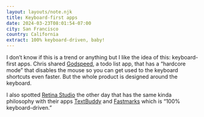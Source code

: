 ```yaml
---
layout: layouts/note.njk
title: Keyboard-first apps
date: 2024-03-23T08:01:54-07:00
city: San Francisco
country: California
extract: 100% keyboard-driven, baby!
---
```


I don’t know if this is a trend or anything but I like the idea of this: keyboard-first apps. Chris shared [Godspeed](https://chriscoyier.net/2024/03/23/11181/), a todo list app, that has a “hardcore mode” that disables the mouse so you can get used to the keyboard shortcuts even faster. But the whole product is designed around the keyboard.

I also spotted [Retina Studio](https://retina.studio/) the other day that has the same kinda philosophy with their apps [TextBuddy](https://retina.studio/textbuddy/) and [Fastmarks](https://retina.studio/fastmarks/) which is “100% keyboard-driven.”   